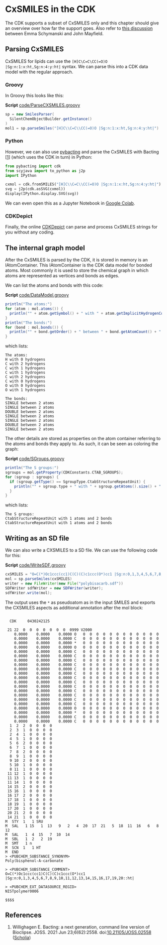 # CxSMILES in the CDK

The CDK supports a subset of CxSMILES only and this chapter should give an overview
over how far the support goes. Also refer to 
[this discussion](https://github.com/cdk/depict/issues/7)
between Emma Schymanski and John Mayfield.

## Parsing CxSMILES

CxSMILES for lipids can use the `[H]C\C=C\CC(=O)O |Sg:n:1:x:ht,Sg:n:4:y:ht|` syntax.
We can parse this into a CDK data model with the regular approach.

### Groovy

In <a name="tp1">Groovy</a> this
looks like this:

**Script** [code/ParseCXSMILES.groovy](code/ParseCXSMILES.code.md)
```groovy
sp = new SmilesParser(
  SilentChemObjectBuilder.getInstance()
)
mol1 = sp.parseSmiles("[H]C\\C=C\\CC(=O)O |Sg:n:1:x:ht,Sg:n:4:y:ht|")
```

### Python

However, we can also use [pybacting]() and parse the CxSMILES with <a name="tp2">Bacting</a> [<a href="#citeref1">1</a>]
(which uses the CDK in turn) in <a name="tp3">Python</a>:

```python
from pybacting import cdk
from scyjava import to_python as j2p
import IPython

cxmol = cdk.fromSMILES("[H]C\\C=C\\CC(=O)O |Sg:n:1:x:ht,Sg:n:4:y:ht|")
svg = j2p(cdk.asSVG(cxmol))
display(IPython.display.SVG(svg))
```

We can even open this as a <a name="tp4">Jupyter Notebook</a> in
[Google Colab](https://colab.research.google.com/github/egonw/cdk-cxsmiles/blob/master/nb/parseCxSMILES.ipynb).

### CDKDepict

Finally, the online [CDKDepict](https://www.simolecule.com/cdkdepict/depict.html) can parse and process CxSMILES strings for
you without any coding.

## The internal graph model

After the CxSMILES is parsed by the CDK, it is stored in memory is an <a name="tp5">IAtomContainer</a>.
This IAtomContainer is the CDK data model for bonded atoms. Most commonly it is used to store the
chemical graph in which atoms are represented as vertices and bonds as edges. 

We can list the atoms and bonds with this code:

**Script** [code/DataModel.groovy](code/DataModel.code.md)
```groovy
println("The atoms:")
for (atom : mol.atoms()) {
  println("" + atom.getSymbol() + " with " + atom.getImplicitHydrogenCount() + " hydrogens")
}
println("The bonds:")
for (bond : mol.bonds()) {
  println("" + bond.getOrder() + " between " + bond.getAtomCount() + " atoms")
}
```

which lists:

```
The atoms:
H with 0 hydrogens
C with 2 hydrogens
C with 1 hydrogens
C with 1 hydrogens
C with 2 hydrogens
C with 0 hydrogens
O with 0 hydrogens
O with 1 hydrogens

The bonds:
SINGLE between 2 atoms
SINGLE between 2 atoms
DOUBLE between 2 atoms
SINGLE between 2 atoms
SINGLE between 2 atoms
DOUBLE between 2 atoms
SINGLE between 2 atoms
```

The other details are stored as properties on the atom container referring to the atoms
and bonds they apply to. As such, it can be seen as coloring the graph:

**Script** [code/SGroups.groovy](code/SGroups.code.md)
```groovy
println("The S groups:")
sgroups = mol.getProperty(CDKConstants.CTAB_SGROUPS);
for (sgroup : sgroups) {
  if (sgroup.getType() == SgroupType.CtabStructureRepeatUnit) {
    println("" + sgroup.type + " with " + sgroup.getAtoms().size() + " atoms and "  + sgroup.getBonds().size() + " bonds")
  }
}
```

which lists:

```
The S groups:
CtabStructureRepeatUnit with 1 atoms and 2 bonds
CtabStructureRepeatUnit with 1 atoms and 2 bonds
```

## Writing as an SD file

We can also write a CXSMILES to a SD file. We can use the following code for this:

**Script** [code/WriteSDF.groovy](code/WriteSDF.code.md)
```groovy
cxSMILES = "O=C(*)Oc1ccc(cc1)C(C)(C)c1ccc(O*)cc1 |Sg:n:0,1,3,4,5,6,7,8,9,10,11,12,13,14,15,16,17,19,20::ht|"
mol = sp.parseSmiles(cxSMILES)
writer = new FileWriter(new File("polybisacarb.sdf"))
SDFWriter sdfWriter = new SDFWriter(writer);
sdfWriter.write(mol);
```

The output uses the `*` as pseudoatom as in the input SMILES and exports the
CXSMILES aspects as additional annotation after the mol block:

```plain

  CDK     0430242125

 21 22  0  0  0  0  0  0  0  0999 V2000
    0.0000    0.0000    0.0000 O   0  0  0  0  0  0  0  0  0  0  0  0
    0.0000    0.0000    0.0000 C   0  0  0  0  0  0  0  0  0  0  0  0
    0.0000    0.0000    0.0000 *   0  0  0  0  0  0  0  0  0  0  0  0
    0.0000    0.0000    0.0000 O   0  0  0  0  0  0  0  0  0  0  0  0
    0.0000    0.0000    0.0000 C   0  0  0  0  0  0  0  0  0  0  0  0
    0.0000    0.0000    0.0000 C   0  0  0  0  0  0  0  0  0  0  0  0
    0.0000    0.0000    0.0000 C   0  0  0  0  0  0  0  0  0  0  0  0
    0.0000    0.0000    0.0000 C   0  0  0  0  0  0  0  0  0  0  0  0
    0.0000    0.0000    0.0000 C   0  0  0  0  0  0  0  0  0  0  0  0
    0.0000    0.0000    0.0000 C   0  0  0  0  0  0  0  0  0  0  0  0
    0.0000    0.0000    0.0000 C   0  0  0  0  0  0  0  0  0  0  0  0
    0.0000    0.0000    0.0000 C   0  0  0  0  0  0  0  0  0  0  0  0
    0.0000    0.0000    0.0000 C   0  0  0  0  0  0  0  0  0  0  0  0
    0.0000    0.0000    0.0000 C   0  0  0  0  0  0  0  0  0  0  0  0
    0.0000    0.0000    0.0000 C   0  0  0  0  0  0  0  0  0  0  0  0
    0.0000    0.0000    0.0000 C   0  0  0  0  0  0  0  0  0  0  0  0
    0.0000    0.0000    0.0000 C   0  0  0  0  0  0  0  0  0  0  0  0
    0.0000    0.0000    0.0000 O   0  0  0  0  0  0  0  0  0  0  0  0
    0.0000    0.0000    0.0000 *   0  0  0  0  0  0  0  0  0  0  0  0
    0.0000    0.0000    0.0000 C   0  0  0  0  0  0  0  0  0  0  0  0
    0.0000    0.0000    0.0000 C   0  0  0  0  0  0  0  0  0  0  0  0
  1  2  2  0  0  0  0
  2  3  1  0  0  0  0
  2  4  1  0  0  0  0
  4  5  1  0  0  0  0
  5  6  2  0  0  0  0
  6  7  1  0  0  0  0
  7  8  2  0  0  0  0
  8  9  1  0  0  0  0
  9 10  2  0  0  0  0
  5 10  1  0  0  0  0
  8 11  1  0  0  0  0
 11 12  1  0  0  0  0
 11 13  1  0  0  0  0
 11 14  1  0  0  0  0
 14 15  2  0  0  0  0
 15 16  1  0  0  0  0
 16 17  2  0  0  0  0
 17 18  1  0  0  0  0
 18 19  1  0  0  0  0
 17 20  1  0  0  0  0
 20 21  2  0  0  0  0
 14 21  1  0  0  0  0
M  STY  1   1 SRU
M  SAL   1 15   1  13   9   2   4  20  17  21   5  18  11  16   6   8  12
M  SAL   1  4  15   7  10  14
M  SBL   1  2   2  19
M  SMT   1 n
M  SCN  1   1 HT
M  END
> <PUBCHEM_SUBSTANCE_SYNONYM>
Poly(bisphenol-A-carbonate

> <PUBCHEM_SUBSTANCE_COMMENT>
O=C(*)Oc1ccc(cc1)C(C)(C)c1ccc(O*)cc1 |Sg:n:0,1,3,4,5,6,7,8,9,10,11,12,13,14,15,16,17,19,20::ht|

> <PUBCHEM_EXT_DATASOURCE_REGID>
NISTpolymer0006

$$$$
```

## References

1. <a name="citeref1"></a>Willighagen E. Bacting: a next generation, command line version of Bioclipse. JOSS. 2021 Jun 23;6(62):2558.  doi:[10.21105/JOSS.02558](https://doi.org/10.21105/JOSS.02558) ([Scholia](https://scholia.toolforge.org/doi/10.21105/JOSS.02558))


